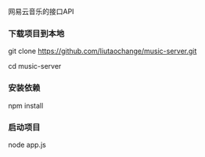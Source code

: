 
网易云音乐的接口API

### 下载项目到本地
git clone https://github.com/liutaochange/music-server.git

cd music-server

### 安装依赖

npm install 

### 启动项目 

node app.js

